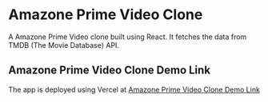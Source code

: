<h1 dir="auto">Amazone Prime Video Clone</h1>
<p dir="auto">A Amazone Prime Video clone built using React. It fetches the data from TMDB (The Movie Database) API.</p>

<h2 dir="auto">Amazone Prime Video Clone Demo Link</h2>

<p dir="auto">The app is deployed using Vercel at <a title="go to demo" target="_blank" href="https://amazone-prime-video-clone.vercel.app/" rel="nofollow">Amazone Prime Video Clone Demo Link</a></p>
